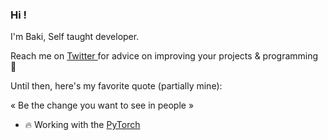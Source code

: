 ### Hi !

I'm Baki, Self taught developer.

Reach me on [ Twitter ](https://x.com/bakiv11771441) for advice on improving your projects & programming 👋

Until then, here's my favorite quote (partially mine):

« Be the change you want to see in people »

- 🔥 Working with the [ PyTorch ](https://pytorch.org)
